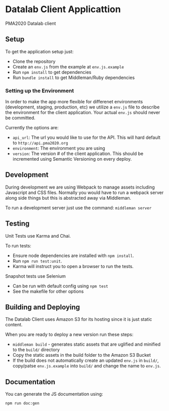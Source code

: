 # Datalab Client Applicattion
PMA2020 Datalab client

## Setup

To get the application setup just:

- Clone the repository
- Create an `env.js` from the example at `env.js.example`
- Run `npm install` to get dependencies
- Run `bundle install` to get Middleman/Ruby dependencies

### Setting up the Environment

In order to make the app more flexible for differenet environments
(development, staging, production, etc) we utilize a `env.js` file to describe
the environment for the client application. Your actual `env.js` should never
be committed.

Currently the options are:

- `api_url`: The url you would like to use for the API. This will hard default to `http://api.pma2020.org`
- `environment`: The environment you are using
- `version`: The version # of the client application. This should be incremented using Semantic Versioning on every deploy.

## Development

During development we are using Webpack to manage assets including Javascript and CSS files.
Normally you would have to run a webpack server along side things but this is abstracted away
via Middleman.

To run a development server just use the command:
`middleman server`

## Testing
Unit Tests use Karma and Chai.

To run tests:

- Ensure node dependencies are installed with `npm install`.
- Run `npm run test:unit`.
- Karma will instruct you to open a browser to run the tests.

Snapshot tests use Selenium

- Can be run with default config using `npm test`
- See the makefile for other options

## Building and Deploying

The Datalab Client uses Amazon S3 for its hosting since it is just static content.

When you are ready to deploy a new version run these steps:

- `middleman build` - generates static assets that are uglified and minified to the `build/` directory
- Copy the static assets in the build folder to the Amazon S3 Bucket
- If the build does not automatically create an updated `env.js` in `build/`, copy/patse `env.js.example` into `build/` and change the name to `env.js`.

## Documentation

You can generate the JS documentation using:

```
npm run doc:gen
```
